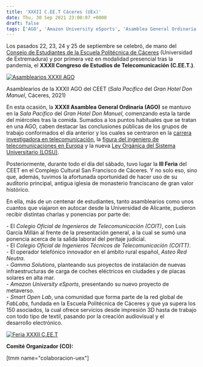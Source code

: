 ```yaml
---
title: 'XXXII C.EE.T Cáceres (UEx)'
date: Thu, 30 Sep 2021 23:00:07 +0000
draft: false
tags: ['AGO', 'Amazon University eSports', 'Asamblea General Ordinaria', 'Asambleas', 'Asteo Red Neutra', 'Avixa', 'COIT', 'COITT', 'Congresos', 'Estudiantes', 'Europa', 'Eventos', 'Gamma Solutions', 'Investigación', 'LOSU', 'Posicionamiento', 'UEx', 'Universidad', 'Universidad de Extremadura']
---
```


Los pasados 22, 23, 24 y 25 de septiembre se celebró, de mano del [Consejo de Estudiantes de la Escuela Politécnica de Cáceres](https://www.unex.es/conoce-la-uex/centros/epcc/consejo_alumnos) (Universidad de Extremadura) y por primera vez en modalidad presencial tras la pandemia, el **XXXII Congreso de Estudios de Telecomunicación (C.EE.T.)**.

  

[![Asamblearios XXXII AGO](https://ceet.org.es/wp-content/uploads/2022/05/WhatsApp-Image-2022-05-05-at-5.48.16-PM-1024x768.jpeg)](https://ceet.org.es/wp-content/uploads/2022/05/WhatsApp-Image-2022-05-05-at-5.48.16-PM.jpeg)

Asamblearios de la XXXII AGO del CEET (_Sala Pacífico_ del _Gran Hotel Don Manuel_, Cáceres, 2021)

  

En esta ocasión, la **XXXII Asamblea General Ordinaria (AGO)** se mantuvo en la _Sala Pacífico_ del _Gran Hotel Don Manuel_, comenzando esta la tarde del miércoles tras la comida. Sumados a los puntos habituales que se tratan en una AGO, caben destacar las conclusiones públicas de los grupos de trabajo conformados el día anterior y los cuales se centraron en la [carrera investigadora en telecomunicación](https://ceet.org.es/download/xxxiiceet-investigacion/), la [figura del ingeniero de telecomunicaciones en Europa](https://ceet.org.es/download/xxxiiceet-europa/) y la nueva [Ley Orgánica del Sistema Universitario (LOSU)](https://ceet.org.es/download/xxxiiceet-losu/).

  

Posteriormente, durante todo el día del sábado, tuvo lugar la **III Feria** del CEET en el Complejo Cultural San Francisco de Cáceres. Y no solo eso, sino que, además, tuvimos la afortunada oportunidad de hacer uso de su auditorio principal, antigua iglesia de monasterio franciscano de gran valor histórico.

En ella, más de un centenar de estudiantes, tanto asamblearios como unos cuantos que viajaron en autocar desde la Universidad de Alicante, pudieron recibir distintas charlas y ponencias por parte de:

\- El _Colegio Oficial de Ingenieros de Telecomunicación (COIT)_, con Luis García Millán al frente de la presentación general, a la cual se sumó una ponencia acerca de la salida laboral del peritaje judicial.  
\- El _Colegio Oficial de Ingenieros Técnicos de Telecomunicación (COITT)_.  
\- El operador telefónico innovador en el ámbito rural español, _Asteo Red Neutra_.  
\- _Gamma Solutions_, planteando sus proyectos de instalación de nuevas infraestructuras de carga de coches eléctricos en ciudades y de placas solares en alta mar.  
\- _Amazon University eSports_, presentando su nuevo proyecto de metaverso.  
\- _Smart Open Lab_, una comunidad que forma parte de la red global de _FabLabs,_ fundada en la Escuela Politécnica de Cáceres y que ya supera los 150 asociados, la cual ofrece servicios desde impresión 3D hasta de trabajo con todo tipo de textil, pasando por la creación audiovisual y el desarrollo electrónico.

[![Feria XXXII C.EE.T](https://ceet.org.es/wp-content/uploads/2021/10/WhatsApp-Image-2022-05-05-at-5.48.17-PM-1-768x1024.jpeg)](https://ceet.org.es/wp-content/uploads/2021/10/WhatsApp-Image-2022-05-05-at-5.48.17-PM-1.jpeg)

  

**Comité Organizador (CO):**

\[tmm name="colaboracion-uex"\]